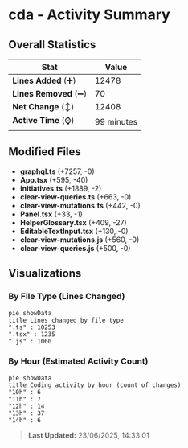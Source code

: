 # cda - Activity Summary 

## Overall Statistics

| Stat                   | Value                                                             |
| ---------------------- | ----------------------------------------------------------------- |
| **Lines Added** (➕)   | 12478                                          |
| **Lines Removed** (➖) | 70                                        |
| **Net Change** (↕)    | 12408                |
| **Active Time** (⌚)   | 99 minutes |


## Modified Files
- **graphql.ts** (+7257, -0)
- **App.tsx** (+595, -40)
- **initiatives.ts** (+1889, -2)
- **clear-view-queries.ts** (+663, -0)
- **clear-view-mutations.ts** (+442, -0)
- **Panel.tsx** (+33, -1)
- **HelperGlossary.tsx** (+409, -27)
- **EditableTextInput.tsx** (+130, -0)
- **clear-view-mutations.js** (+560, -0)
- **clear-view-queries.js** (+500, -0)

## Visualizations

### By File Type (Lines Changed)

```mermaid
pie showData
title Lines changed by file type
".ts" : 10253
".tsx" : 1235
".js" : 1060
```

### By Hour (Estimated Activity Count)

```mermaid
pie showData
title Coding activity by hour (count of changes)
"10h" : 6
"11h" : 7
"12h" : 14
"13h" : 37
"14h" : 6
```


> **Last Updated:** 23/06/2025, 14:33:01